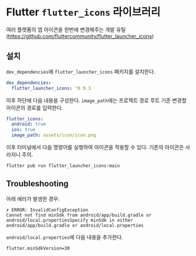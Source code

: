 # Flutter `flutter_icons` 라이브러리

여러 플랫폼의 앱 아이콘을 한번에 변경해주는 개발 유틸 (https://github.com/fluttercommunity/flutter_launcher_icons)

## 설치

`dev_dependencies`에 `flutter_launcher_icons` 패키지를 설치한다.

```yaml
dev_dependencies:
  flutter_launcher_icons: ^0.9.3
```

이후 하단에 다음 내용을 구성한다. `image_path`에는 프로젝트 경로 루트 기준 변경할 아이콘의 경로를 입력한다.

```yaml
flutter_icons:
  android: true
  ios: true
  image_path: assets/icon/icon.png
```

이후 터미널에서 다음 명령어를 실행하여 아이콘을 적용할 수 있다. 기존의 아이콘은 사라지니 주의.

```shell
flutter pub run flutter_launcher_icons:main
```

## Troubleshooting

아래 에러가 발생한 경우:

```shell
✗ ERROR: InvalidConfigException
Cannot not find minSdk from android/app/build.gradle or android/local.propertiesSpecify minSdk in either android/app/build.gradle or android/local.properties
```

`android/local.properties`에 다음 내용을 추가한다.

```txt
flutter.minSdkVersion=30
```
